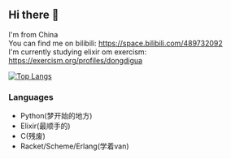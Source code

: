 ## Hi there 👋
I'm from China  
You can find me on bilibili: https://space.bilibili.com/489732092  
I'm currently studying elixir om exercism: https://exercism.org/profiles/dongdigua  
  
[![Top Langs](https://github-readme-stats.vercel.app/api/top-langs/?username=dongdigua&layout=compact&title_color=66ccff)](https://github.com/anuraghazra/github-readme-stats)
### Languages
- Python(梦开始的地方)
- Elixir(最顺手的)
- C(残废)
- Racket/Scheme/Erlang(学着van)
